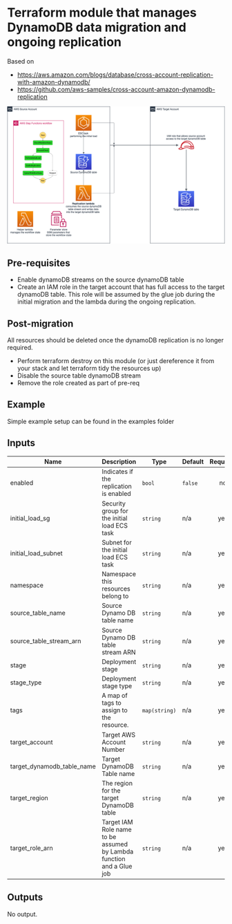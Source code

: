 # Terraform module that manages DynamoDB data migration and ongoing replication 

Based on

 * https://aws.amazon.com/blogs/database/cross-account-replication-with-amazon-dynamodb/
 * https://github.com/aws-samples/cross-account-amazon-dynamodb-replication


![DynamoDB replication](dynamodb-replication.png "DynamoDB replication infrastructure diagram")

## Pre-requisites
 * Enable dynamoDB streams on the source dynamoDB table
 * Create an IAM role in the target account that has full access to the target dynamoDB table. 
This role will be assumed by the glue job during the initial migration and the lambda 
during the ongoing replication.

## Post-migration
All resources should be deleted once the dynamoDB replication is no longer required.
 
 * Perform terraform destroy on this module (or just dereference it from your stack and 
 let terraform tidy the resources up)
 * Disable the source table dynamoDB stream
 * Remove the role created as part of pre-req 
 
## Example
Simple example setup can be found in the examples folder

## Inputs

| Name | Description | Type | Default | Required |
|------|-------------|------|---------|:--------:|
| enabled | Indicates if the replication is enabled | `bool` | `false` | no |
| initial\_load\_sg | Security group for the initial load ECS task | `string` | n/a | yes |
| initial\_load\_subnet | Subnet for the initial load ECS task | `string` | n/a | yes |
| namespace | Namespace this resources belong to | `string` | n/a | yes |
| source\_table\_name | Source Dynamo DB table name | `string` | n/a | yes |
| source\_table\_stream\_arn | Source Dynamo DB table stream ARN | `string` | n/a | yes |
| stage | Deployment stage | `string` | n/a | yes |
| stage\_type | Deployment stage type | `string` | n/a | yes |
| tags | A map of tags to assign to the resource. | `map(string)` | n/a | yes |
| target\_account | Target AWS Account Number | `string` | n/a | yes |
| target\_dynamodb\_table\_name | Target DynamoDB Table name | `string` | n/a | yes |
| target\_region | The region for the target DynamoDB table | `string` | n/a | yes |
| target\_role\_arn | Target IAM Role name to be assumed by Lambda function and a Glue job | `string` | n/a | yes |

## Outputs

No output.

